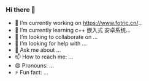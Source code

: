 ### Hi there 👋


- 🔭 I’m currently working on https://www.fotric.cn/...
- 🌱 I’m currently learning c++ 嵌入式 安卓系统...
- 👯 I’m looking to collaborate on ...
- 🤔 I’m looking for help with ...
- 💬 Ask me about ...
- 📫 How to reach me: ...
- 😄 Pronouns: ...
- ⚡ Fun fact: ...

